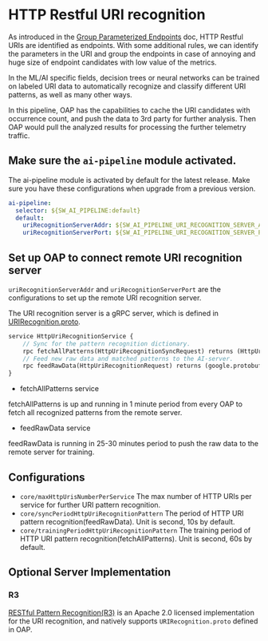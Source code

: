 # HTTP Restful URI recognition

As introduced in the [Group Parameterized Endpoints](../backend/endpoint-grouping-rules.md) doc, HTTP Restful URIs are identified
as endpoints. With some additional rules, we can identify the parameters in the URI and group the endpoints in case of annoying
and huge size of endpoint candidates with low value of the metrics.

In the ML/AI specific fields, decision trees or neural networks can be trained on labeled URI data to automatically 
recognize and classify different URI patterns, as well as many other ways.

In this pipeline, OAP has the capabilities to cache the URI candidates with occurrence count,
and push the data to 3rd party for further analysis. Then OAP would pull the analyzed results for
processing the further telemetry traffic.

## Make sure the `ai-pipeline` module activated.

The ai-pipeline module is activated by default for the latest release. Make sure you have these configurations when upgrade
from a previous version.

```yaml
ai-pipeline:
  selector: ${SW_AI_PIPELINE:default}
  default:
    uriRecognitionServerAddr: ${SW_AI_PIPELINE_URI_RECOGNITION_SERVER_ADDR:}
    uriRecognitionServerPort: ${SW_AI_PIPELINE_URI_RECOGNITION_SERVER_PORT:17128}
```

## Set up OAP to connect remote URI recognition server
`uriRecognitionServerAddr` and `uriRecognitionServerPort` are the configurations to set up the remote URI recognition server.

The URI recognition server is a gRPC server, which is defined in [URIRecognition.proto](../../../../oap-server/ai-pipeline/src/main/proto/ai_http_uri_recognition.proto).

```protobuf
service HttpUriRecognitionService {
    // Sync for the pattern recognition dictionary.
    rpc fetchAllPatterns(HttpUriRecognitionSyncRequest) returns (HttpUriRecognitionResponse) {}
    // Feed new raw data and matched patterns to the AI-server.
    rpc feedRawData(HttpUriRecognitionRequest) returns (google.protobuf.Empty) {}
}
```

- fetchAllPatterns service

fetchAllPatterns is up and running in 1 minute period from every OAP to fetch all recognized patterns from the remote server.

- feedRawData service

feedRawData is running in 25-30 minutes period to push the raw data to the remote server for training.

## Configurations

- `core/maxHttpUrisNumberPerService` The max number of HTTP URIs per service for further URI pattern recognition.
- `core/syncPeriodHttpUriRecognitionPattern` The period of HTTP URI pattern recognition(feedRawData). Unit is second, 10s by default.
- `core/trainingPeriodHttpUriRecognitionPattern` The training period of HTTP URI pattern recognition(fetchAllPatterns). Unit is second, 60s by default.

## Optional Server Implementation

### R3

[RESTful Pattern Recognition(R3)](https://github.com/SkyAPM/r3) is an Apache 2.0 licensed implementation for the URI
recognition, and natively supports `URIRecognition.proto` defined in OAP.
